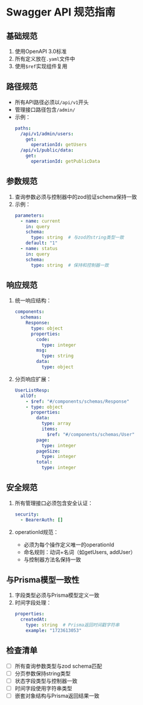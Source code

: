 # Swagger API 规范指南

## 基础规范
1. 使用OpenAPI 3.0标准
2. 所有定义放在`.yaml`文件中
3. 使用`$ref`实现组件复用

## 路径规范
- 所有API路径必须以`/api/v1`开头
- 管理接口路径包含`/admin/`
- 示例：
  ```yaml
  paths:
    /api/v1/admin/users:
      get:
        operationId: getUsers
    /api/v1/public/data:
      get: 
        operationId: getPublicData
  ```

## 参数规范
1. 查询参数必须与控制器中的zod验证schema保持一致
2. 示例：
   ```yaml
   parameters:
     - name: current
       in: query
       schema:
         type: string  # 与zod的string类型一致
       default: "1"
     - name: status
       in: query
       schema:
         type: string  # 保持和控制器一致
   ```

## 响应规范
1. 统一响应结构：
   ```yaml
   components:
     schemas:
       Response:
         type: object
         properties:
           code:
             type: integer
           msg:
             type: string 
           data:
             type: object
   ```

2. 分页响应扩展：
   ```yaml
   UserListResp:
     allOf:
       - $ref: "#/components/schemas/Response"
       - type: object
         properties:
           data:
             type: array
             items:
               $ref: "#/components/schemas/User"
           page:
             type: integer
           pageSize:
             type: integer
           total:
             type: integer
   ```

## 安全规范
1. 所有管理接口必须包含安全认证：
   ```yaml
   security:
     - BearerAuth: []
   ```

2. operationId规范：
   - 必须为每个操作定义唯一的operationId
   - 命名规则：动词+名词（如getUsers, addUser）
   - 与控制器方法名保持一致

## 与Prisma模型一致性
1. 字段类型必须与Prisma模型定义一致
2. 时间字段处理：
   ```yaml
   properties:
     createdAt:
       type: string  # Prisma返回时间戳字符串
       example: "1723613053"
   ```

## 检查清单
- [ ] 所有查询参数类型与zod schema匹配
- [ ] 分页参数保持string类型
- [ ] 状态字段类型与控制器一致
- [ ] 时间字段使用字符串类型
- [ ] 嵌套对象结构与Prisma返回结果一致
